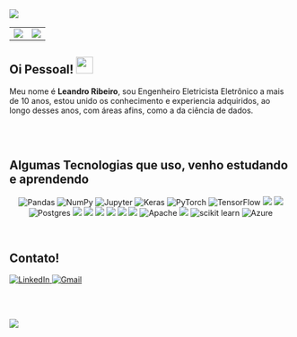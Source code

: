 <img src="https://aodigital.com.br/wp-content/uploads/2020/06/inteligencia-artificial.jpg">
<center>
    <table>
        <tr>
            <td>
                <img src="https://github-readme-stats.vercel.app/api/top-langs/?username=leleogithub2100&hide=html&layout=compact&theme=buefy" />
            </td>
            <td>
                <img src="https://github-readme-stats.vercel.app/api?username=leleogithub2100&theme=buefy"/>
            </td>
        </tr>   
    </table>
</center>

<h2>
    Oi Pessoal!
    <img src="https://raw.githubusercontent.com/iampavangandhi/iampavangandhi/master/gifs/Hi.gif" width="30px">
</h2>

Meu nome é <b>Leandro Ribeiro</b>, sou Engenheiro Eletricista Eletrônico a mais de 10 anos, estou unido os conhecimento e experiencia adquiridos, ao longo desses anos,  com áreas afins, como a da ciência de dados.

<br>


<br>
<h2>Algumas Tecnologias que uso, venho estudando e aprendendo</h2>
<p align="center">
<img alt="Pandas" src="https://img.shields.io/badge/pandas%20-%23150458.svg?&style=for-the-badge&logo=pandas&logoColor=white" />
<img alt="NumPy" src="https://img.shields.io/badge/numpy%20-%23013243.svg?&style=for-the-badge&logo=numpy&logoColor=white" />
<img alt="Jupyter" src="https://img.shields.io/badge/Jupyter%20-%23F37626.svg?&style=for-the-badge&logo=Jupyter&logoColor=white" />
<img alt="Keras" src="https://img.shields.io/badge/Keras%20-%23D00000.svg?&style=for-the-badge&logo=Keras&logoColor=white"/>
<img alt="PyTorch" src="https://img.shields.io/badge/PyTorch%20-%23EE4C2C.svg?&style=for-the-badge&logo=PyTorch&logoColor=white" />
<img alt="TensorFlow" src="https://img.shields.io/badge/TensorFlow%20-%23FF6F00.svg?&style=for-the-badge&logo=TensorFlow&logoColor=white" />
<img src="https://img.shields.io/badge/linux-orange.svg?&style=flat-square&logo=linux&logoColor=white"/>
<img src="https://img.shields.io/badge/python%20-%2314354C.svg?&style=flat-square&logo=python&logoColor=white"/>
<img alt="Postgres" src ="https://img.shields.io/badge/postgres-%23316192.svg?&style=for-the-badge&logo=postgresql&logoColor=white"/>
<img src="https://img.shields.io/badge/-MongoDB-black?style=flat-square&logo=mongodb">
<img src="https://img.shields.io/badge/-MySQL-4479A1?style=flat-square&logo=mysql&logoColor=white">
<img src="https://img.shields.io/badge/-Git-black?style=flat-square&logo=git">
<img src="https://img.shields.io/badge/-GitHub-181717?style=flat-square&logo=github">
<img src="https://img.shields.io/badge/-VSCode-007ACC?style=flat-square&logo=visual-studio-code&logoColor=white">
<img src="https://img.shields.io/badge/json-ambar.svg?&style=flat-square&logo=json&logoColor=white"/>
<img alt="Apache" src="https://img.shields.io/badge/apache%20-%23D42029.svg?&style=for-the-badge&logo=apache&logoColor=white"/>   
<img src="https://img.shields.io/badge/Prezi-3181FF?style=for-the-badge&logo=prezi&logoColor=white" />
<img alt="scikit learn" src="https://img.shields.io/badge/scikit learn%20-%23F37626.svg?&style=for-the-badge&logo=scikit learn&logoColor=white" />
<img alt="Azure" src="https://img.shields.io/badge/Azure%20-%23F37626.svg?&style=for-the-badge&logo=Azure&logoColor=white" />
</p>


<br>
<h2>Contato! </h2>
<a href="https://www.linkedin.com/in/leandroassiz/"  >
    <img alt="LinkedIn" src="https://img.shields.io/badge/linkedin%20-%230077B5.svg?&style=for-the-badge&logo=linkedin&logoColor=white"/>
</a>
<a href="mailto:leandroassiz@gmail.com"  >
    <img alt="Gmail" src="https://img.shields.io/badge/Gmail-D14836?style=for-the-badge&logo=gmail&logoColor=white" />
</a>

<br>



<br><br>

![](https://komarev.com/ghpvc/?username=leleogithub2100&color=blue&style=flat)
